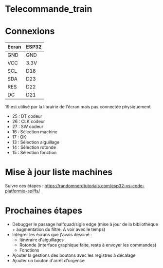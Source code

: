 # Telecommande_train

# Connexions

| Ecran   |   ESP32 |
| - | - |
| GND     |  GND    |
| VCC     |  3.3V   |
| SCL     |  D18    |
| SDA     |  D23    |
| RES     |  D22    |
| DC      |  D21    |

19 est utilisé par la librairie de l'écran mais pas connectée physiquement

 - 25 : DT codeur
 - 26 : CLK codeur
 - 27 : SW codeur
 - 16 : Sélection machine
 - 17 : OK
 - 13 : Sélection aiguillage
 - 14 : Sélection rotonde
 - 15 : Sélection fonction

# Mise à jour liste machines

Suivre ces étapes : https://randomnerdtutorials.com/esp32-vs-code-platformio-spiffs/

# Prochaines étapes

- Debugger le passage halfquad/sigle edge (mise à jour de la bibliothèque + augmentation du filtre. A voir avec le temps)
- Intégrer les écrans que j'avais dessiné :
  - Itinéraire d'aiguillages
  - Rotonde (interface graphique faite, reste à envoyer les commandes)
  - Fonctions
- Ajouter la gestions des boutons avec les registres à décalage
- Ajouter un bouton d'arrêt d'urgence
